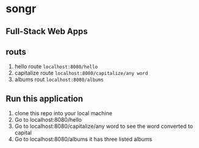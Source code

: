 # songr

## Full-Stack Web Apps

## routs 
 1. hello route
`localhost:8080/hello`
 2. capitalize route
`localhost:8080/capitalize/any word`
 3. albums rout
`localhost:8080/albums`

## Run this application
1. clone this repo into your local machine
2. Go to localhost:8080/hello
2. Go to localhost:8080/capitalize/any word to see the word converted to capital
2. Go to localhost:8080/albums it has three listed albums

